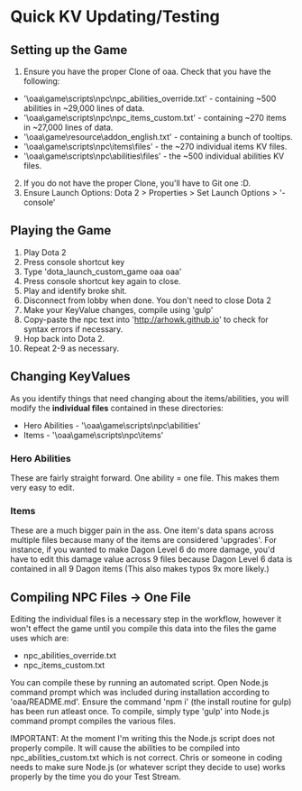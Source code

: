 # Quick KV Updating/Testing

## Setting up the Game
1. Ensure you have the proper Clone of oaa. Check that you have the following:
  - '\oaa\game\scripts\npc\npc_abilities_override.txt' - containing ~500 abilities in ~29,000 lines of data.
  - '\oaa\game\scripts\npc\npc_items_custom.txt' - containing ~270 items in ~27,000 lines of data.
  - '\oaa\game\resource\addon_english.txt' - containing a bunch of tooltips.
  - '\oaa\game\scripts\npc\items\files' - the ~270 individual items KV files.
  - '\oaa\game\scripts\npc\abilities\files' - the ~500 individual abilities KV files.
2. If you do not have the proper Clone, you'll have to Git one :D. 
3. Ensure Launch Options: Dota 2 > Properties > Set Launch Options > '-console'

## Playing the Game
1. Play Dota 2
2. Press console shortcut key
3. Type 'dota_launch_custom_game oaa oaa'
4. Press console shortcut key again to close.
5. Play and identify broke shit.
6. Disconnect from lobby when done. You don't need to close Dota 2
7. Make your KeyValue changes, compile using 'gulp'
8. Copy-paste the npc text into 'http://arhowk.github.io' to check for syntax errors if necessary.
9. Hop back into Dota 2.
8. Repeat 2-9 as necessary.

## Changing KeyValues
As you identify things that need changing about the items/abilities, you will modify the **individual files** contained in these directories:

- Hero Abilities - '\oaa\game\scripts\npc\abilities'
- Items - '\oaa\game\scripts\npc\items'

### Hero Abilities
These are fairly straight forward. One ability = one file. This makes them very easy to edit. 

### Items
These are a much bigger pain in the ass. One item's data spans across multiple files because many of the items are considered 'upgrades'. For instance, if you wanted to make Dagon Level 6 do more damage, you'd have to edit this damage value across 9 files because Dagon Level 6 data is contained in all 9 Dagon items (This also makes typos 9x more likely.)

## Compiling NPC Files -> One File
Editing the individual files is a necessary step in the workflow, however it won't effect the game until you compile this data into the files the game uses which are:

- npc_abilities_override.txt
- npc_items_custom.txt

You can compile these by running an automated script. Open Node.js command prompt which was included during installation according to 'oaa/README.md'. Ensure the command 'npm i' (the install routine for gulp) has been run atleast once. To compile, simply type 'gulp' into Node.js command prompt compiles the various files.

IMPORTANT: At the moment I'm writing this the Node.js script does not properly compile. It will cause the abilities to be compiled into npc_abilities_custom.txt which is not correct. Chris or someone in coding needs to make sure Node.js (or whatever script they decide to use) works properly by the time you do your Test Stream.

